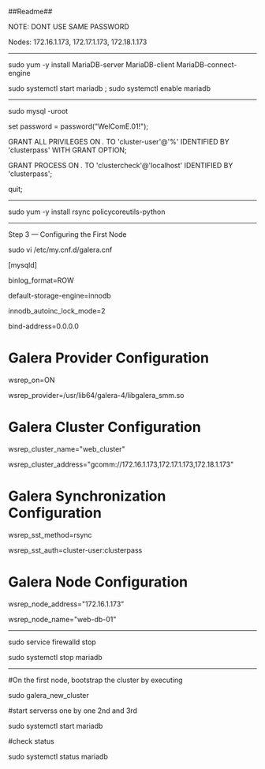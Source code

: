 ##Readme##

NOTE: DONT USE SAME PASSWORD


Nodes: 172.16.1.173, 172.17.1.173, 172.18.1.173


----------------------------------
sudo yum -y install MariaDB-server MariaDB-client MariaDB-connect-engine

sudo systemctl start mariadb ; sudo systemctl enable mariadb

----------------------------------

sudo mysql -uroot

set password = password("WelComE.01!");

GRANT ALL PRIVILEGES ON *.* TO 'cluster-user'@'%' IDENTIFIED BY 'clusterpass' WITH GRANT OPTION;

GRANT PROCESS ON *.* TO 'clustercheck'@'localhost' IDENTIFIED BY 'clusterpass';

quit;

----------------------------------

sudo yum -y install  rsync policycoreutils-python


----------------------------------

Step 3 — Configuring the First Node

sudo vi /etc/my.cnf.d/galera.cnf

[mysqld]

binlog_format=ROW

default-storage-engine=innodb

innodb_autoinc_lock_mode=2

bind-address=0.0.0.0

# Galera Provider Configuration

wsrep_on=ON

wsrep_provider=/usr/lib64/galera-4/libgalera_smm.so

# Galera Cluster Configuration

wsrep_cluster_name="web_cluster"

wsrep_cluster_address="gcomm://172.16.1.173,172.17.1.173,172.18.1.173"


# Galera Synchronization Configuration

wsrep_sst_method=rsync

wsrep_sst_auth=cluster-user:clusterpass



# Galera Node Configuration

wsrep_node_address="172.16.1.173"

wsrep_node_name="web-db-01"

----------------------------------

sudo service firewalld stop

sudo systemctl stop mariadb

-------------------

#On the first node, bootstrap the cluster by executing

sudo galera_new_cluster


#start serverss one by one 2nd and 3rd

sudo systemctl start  mariadb

#check status

sudo systemctl status  mariadb
